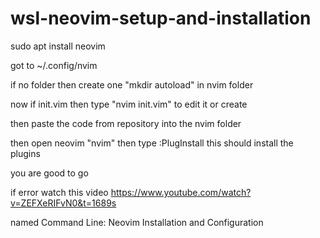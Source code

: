 # wsl-neovim-setup-and-installation

sudo apt install neovim

got to ~/.config/nvim

if no folder then create one
"mkdir autoload" in nvim folder

now if init.vim then type "nvim init.vim" to edit it or create

then paste the code from repository into the nvim folder

then open neovim "nvim" then type :PlugInstall 
this should install the plugins

you are good to go

if error watch this video
https://www.youtube.com/watch?v=ZEFXeRIFvN0&t=1689s

named
Command Line: Neovim Installation and Configuration
